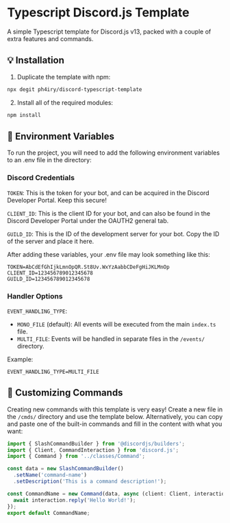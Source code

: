 # Typescript Discord.js Template

A simple Typescript template for Discord.js v13, packed with a couple of extra features and commands.

## 💡 Installation

1) Duplicate the template with npm:

```bash
npx degit ph4iry/discord-typescript-template
```

2) Install all of the required modules:
```bash
npm install
```

## 🔑 Environment Variables

To run the project, you will need to add the following environment variables to an .env file in the directory:

### Discord Credentials
`TOKEN`: This is the token for your bot, and can be acquired in the Discord Developer Portal. Keep this secure!

`CLIENT_ID`: This is the client ID for your bot, and can also be found in the Discord Developer Portal under the OAUTH2 general tab.

`GUILD_ID`: This is the ID of the development server for your bot. Copy the ID of the server and place it here.

After adding these variables, your .env file may look something like this:
```
TOKEN=AbCdEfGhIjkLmnOpQR.St8Uv.WxYzAabbCDeFgHiJKLMnOp
CLIENT_ID=123456789012345678
GUILD_ID=123456789012345678
```

### Handler Options
`EVENT_HANDLING_TYPE`:
  - `MONO_FILE` (default): All events will be executed from the main `index.ts` file.
  - `MULTI_FILE`: Events will be handled in separate files in the `/events/` directory.

Example:
```
EVENT_HANDLING_TYPE=MULTI_FILE
```
## 🌟 Customizing Commands
Creating new commands with this template is very easy! Create a new file in the `/cmds/` directory and use the template below. Alternatively, you can copy and paste one of the built-in commands and fill in the content with what you want:
```typescript
import { SlashCommandBuilder } from '@discordjs/builders';
import { Client, CommandInteraction } from 'discord.js';
import { Command } from '../classes/Command';

const data = new SlashCommandBuilder()
  .setName('command-name')
  .setDescription('This is a command description!');

const CommandName = new Command(data, async (client: Client, interaction: CommandInteraction) => {
  await interaction.reply('Hello World!');
});
export default CommandName;
```